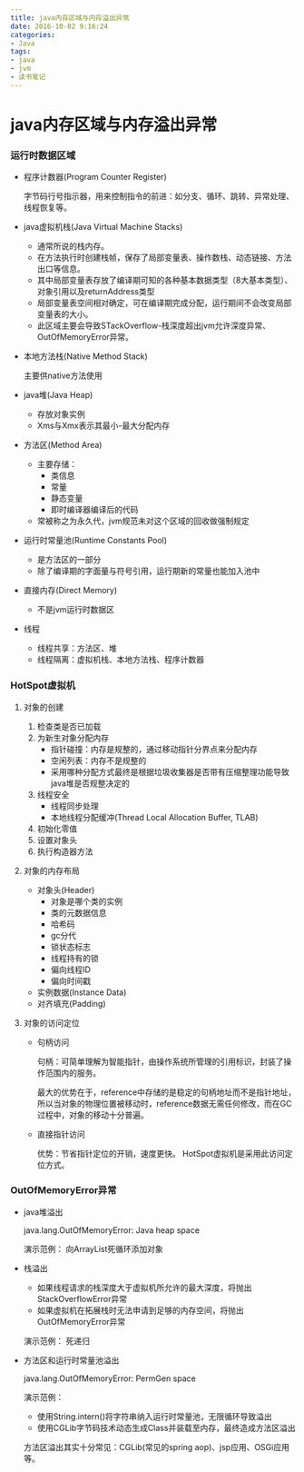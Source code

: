 ```yaml
---
title: java内存区域与内存溢出异常
date: 2016-10-02 9:16:24
categories: 
- Java
tags:
- java
- jvm
- 读书笔记
---
```


# java内存区域与内存溢出异常

### 运行时数据区域

* 程序计数器(Program Counter Register)

    字节码行号指示器，用来控制指令的前进：如分支、循环、跳转、异常处理、线程恢复等。
* java虚拟机栈(Java Virtual Machine Stacks)
    
    * 通常所说的栈内存。
    * 在方法执行时创建栈帧，保存了局部变量表、操作数栈、动态链接、方法出口等信息。
    * 其中局部变量表存放了编译期可知的各种基本数据类型（8大基本类型）、对象引用以及returnAddress类型
    * 局部变量表空间相对确定，可在编译期完成分配，运行期间不会改变局部变量表的大小。
    * 此区域主要会导致STackOverflow-栈深度超出jvm允许深度异常、OutOfMemoryError异常。
* 本地方法栈(Native Method Stack)
    
    主要供native方法使用
* java堆(Java Heap)
    
    * 存放对象实例
    * Xms与Xmx表示其最小-最大分配内存
   
* 方法区(Method Area)

    * 主要存储：
        * 类信息
        * 常量
        * 静态变量
        * 即时编译器编译后的代码
    * 常被称之为永久代，jvm规范未对这个区域的回收做强制规定
    
* 运行时常量池(Runtime Constants Pool)

    * 是方法区的一部分
    * 除了编译期的字面量与符号引用，运行期新的常量也能加入池中

* 直接内存(Direct Memory)

    * 不是jvm运行时数据区

* 线程
    * 线程共享：方法区、堆
    * 线程隔离：虚拟机栈、本地方法栈、程序计数器
    
### HotSpot虚拟机

1. 对象的创建
    
    1. 检查类是否已加载
    2. 为新生对象分配内存
        * 指针碰撞：内存是规整的，通过移动指针分界点来分配内存
        * 空闲列表：内存不是规整的
        * 采用哪种分配方式最终是根据垃圾收集器是否带有压缩整理功能导致java堆是否规整决定的
    3. 线程安全
        * 线程同步处理
        * 本地线程分配缓冲(Thread Local Allocation Buffer, TLAB)
    4. 初始化零值
    5. 设置对象头 
    6. 执行构造器方法<init>
2. 对象的内存布局
    
    * 对象头(Header)
        * 对象是哪个类的实例
        * 类的元数据信息
        * 哈希码
        * gc分代
        * 锁状态标志
        * 线程持有的锁
        * 偏向线程ID
        * 偏向时间戳
    * 实例数据(Instance Data)
    * 对齐填充(Padding)
3. 对象的访问定位
    * 句柄访问
        
        句柄：可简单理解为智能指针，由操作系统所管理的引用标识，封装了操作范围内的服务。

        最大的优势在于，reference中存储的是稳定的句柄地址而不是指针地址，所以当对象的物理位置被移动时，reference数据无需任何修改，而在GC过程中，对象的移动十分普遍。
    * 直接指针访问

        优势：节省指针定位的开销，速度更快。
        HotSpot虚拟机是采用此访问定位方式。

### OutOfMemoryError异常

* java堆溢出

    java.lang.OutOfMemoryError: Java heap space

    演示范例： 向ArrayList死循环添加对象

* 栈溢出
    * 如果线程请求的栈深度大于虚拟机所允许的最大深度，将抛出StackOverflowError异常
    * 如果虚拟机在拓展栈时无法申请到足够的内存空间，将抛出OutOfMemoryError异常

    演示范例： 死递归

* 方法区和运行时常量池溢出
    
    java.lang.OutOfMemoryError: PermGen space

    演示范例： 
    * 使用String.intern()将字符串纳入运行时常量池，无限循环导致溢出
    * 使用CGLib字节码技术动态生成Class并装载至内存，最终造成方法区溢出

    方法区溢出其实十分常见：CGLib(常见的spring aop)、jsp应用、OSGi应用等。
